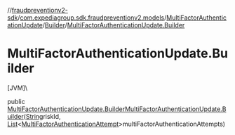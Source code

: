//[fraudpreventionv2-sdk](../../../../index.md)/[com.expediagroup.sdk.fraudpreventionv2.models](../../index.md)/[MultiFactorAuthenticationUpdate](../index.md)/[Builder](index.md)/[MultiFactorAuthenticationUpdate.Builder](-multi-factor-authentication-update.-builder.md)

# MultiFactorAuthenticationUpdate.Builder

[JVM]\

public [MultiFactorAuthenticationUpdate.Builder](index.md)[MultiFactorAuthenticationUpdate.Builder](-multi-factor-authentication-update.-builder.md)([String](https://docs.oracle.com/javase/8/docs/api/java/lang/String.html)riskId, [List](https://docs.oracle.com/javase/8/docs/api/java/util/List.html)&lt;[MultiFactorAuthenticationAttempt](../../-multi-factor-authentication-attempt/index.md)&gt;multiFactorAuthenticationAttempts)
